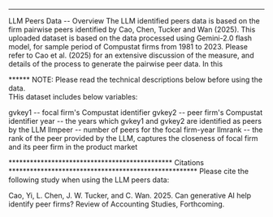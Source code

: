 *************************************************
LLM Peers Data -- Overview
The LLM identified peers data is based on the firm pairwise peers identified by Cao, Chen, Tucker and Wan (2025). This uploaded dataset is based on the data processed using Gemini-2.0 flash model,
for sample period of Compustat firms from 1981 to 2023. Please refer to Cao et al. (2025) for an extensive discussion of the measure, and details of the process to generate the pairwise peer data. In this 

****** NOTE: Please read the technical descriptions below before using the data.  
THis dataset includes below variables:

gvkey1 -- focal firm's Compustat identifier
gvkey2 -- peer firm's Compustat identifier
year -- the years which gvkey1 and gvkey2 are identified as peers by the LLM
llmpeer -- number of peers for the focal firm-year
llmrank -- the rank of the peer provided by the LLM, captures the closeness of focal firm and its peer firm in the product market

********************************************** Citations *****************************************************
Please cite the following study when using the LLM peers data:

Cao, Yi, L. Chen, J. W. Tucker, and C. Wan. 2025. Can generative AI help identify peer firms? Review of Accounting Studies, Forthcoming. 
